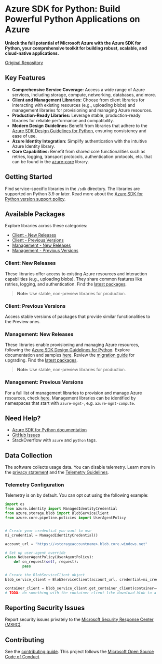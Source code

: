 # Azure SDK for Python: Build Powerful Python Applications on Azure

**Unlock the full potential of Microsoft Azure with the Azure SDK for Python, your comprehensive toolkit for building robust, scalable, and cloud-native applications.**

[Original Repository](https://github.com/Azure/azure-sdk-for-python)

## Key Features

*   **Comprehensive Service Coverage:** Access a wide range of Azure services, including storage, compute, networking, databases, and more.
*   **Client and Management Libraries:** Choose from client libraries for interacting with existing resources (e.g., uploading blobs) and management libraries for provisioning and managing Azure resources.
*   **Production-Ready Libraries:** Leverage stable, production-ready libraries for reliable performance and compatibility.
*   **Modern Design Guidelines:** Benefit from libraries that adhere to the [Azure SDK Design Guidelines for Python](https://azure.github.io/azure-sdk/python/guidelines/), ensuring consistency and ease of use.
*   **Azure Identity Integration:** Simplify authentication with the intuitive Azure Identity library.
*   **Core Capabilities:** Benefit from shared core functionalities such as retries, logging, transport protocols, authentication protocols, etc. that can be found in the [azure-core](https://github.com/Azure/azure-sdk-for-python/blob/main/sdk/core/azure-core) library.

## Getting Started

Find service-specific libraries in the `/sdk` directory. The libraries are supported on Python 3.9 or later. Read more about the [Azure SDK for Python version support policy](https://github.com/Azure/azure-sdk-for-python/wiki/Azure-SDKs-Python-version-support-policy).

## Available Packages

Explore libraries across these categories:

*   [Client - New Releases](#client-new-releases)
*   [Client - Previous Versions](#client-previous-versions)
*   [Management - New Releases](#management-new-releases)
*   [Management - Previous Versions](#management-previous-versions)

### Client: New Releases

These libraries offer access to existing Azure resources and interaction capabilities (e.g., uploading blobs). They share common features like retries, logging, and authentication.  Find the [latest packages](https://azure.github.io/azure-sdk/releases/latest/index.html#python).

> **Note:** Use stable, non-preview libraries for production.

### Client: Previous Versions

Access stable versions of packages that provide similar functionalities to the Preview ones.

### Management: New Releases

These libraries enable provisioning and managing Azure resources, following the [Azure SDK Design Guidelines for Python](https://azure.github.io/azure-sdk/python/guidelines/). Explore documentation and samples [here](https://aka.ms/azsdk/python/mgmt). Review the [migration guide](https://github.com/Azure/azure-sdk-for-python/blob/main/doc/sphinx/mgmt_quickstart.rst#migration-guide) for upgrading.
Find the [latest packages](https://azure.github.io/azure-sdk/releases/latest/mgmt/python.html).

> **Note:** Use stable, non-preview libraries for production.

### Management: Previous Versions

For a full list of management libraries to provision and manage Azure resources, check [here](https://azure.github.io/azure-sdk/releases/latest/all/python.html). Management libraries can be identified by namespaces that start with `azure-mgmt-`, e.g. `azure-mgmt-compute`.

## Need Help?

*   [Azure SDK for Python documentation](https://aka.ms/python-docs)
*   [GitHub Issues](https://github.com/Azure/azure-sdk-for-python/issues)
*   StackOverflow with `azure` and `python` tags.

## Data Collection

The software collects usage data. You can disable telemetry. Learn more in the [privacy statement](https://go.microsoft.com/fwlink/?LinkID=824704) and the [Telemetry Guidelines](https://azure.github.io/azure-sdk/general_azurecore.html#telemetry-policy).

### Telemetry Configuration

Telemetry is on by default.  You can opt out using the following example:

```python
import os
from azure.identity import ManagedIdentityCredential
from azure.storage.blob import BlobServiceClient
from azure.core.pipeline.policies import UserAgentPolicy


# Create your credential you want to use
mi_credential = ManagedIdentityCredential()

account_url = "https://<storageaccountname>.blob.core.windows.net"

# Set up user-agent override
class NoUserAgentPolicy(UserAgentPolicy):
    def on_request(self, request):
        pass

# Create the BlobServiceClient object
blob_service_client = BlobServiceClient(account_url, credential=mi_credential, user_agent_policy=NoUserAgentPolicy())

container_client = blob_service_client.get_container_client(container=<container_name>) 
# TODO: do something with the container client like download blob to a file
```

## Reporting Security Issues

Report security issues privately to the [Microsoft Security Response Center (MSRC)](mailto:secure@microsoft.com).

## Contributing

See the [contributing guide](https://github.com/Azure/azure-sdk-for-python/blob/main/CONTRIBUTING.md). This project follows the [Microsoft Open Source Code of Conduct](https://opensource.microsoft.com/codeofconduct/).